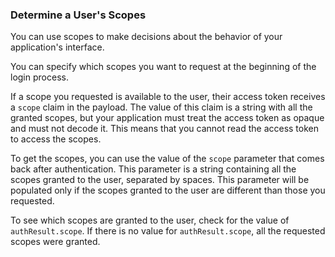 ### Determine a User's Scopes

You can use scopes to make decisions about the behavior of your application's interface.

You can specify which scopes you want to request at the beginning of the login process.

If a scope you requested is available to the user, their access token receives a `scope` claim in the payload. The value of this claim is a string with all the granted scopes, but your application must treat the access token as opaque and must not decode it. This means that you cannot read the access token to access the scopes. 

To get the scopes, you can use the value of the `scope` parameter that comes back after authentication. This parameter is a string containing all the scopes granted to the user, separated by spaces. This parameter will be populated only if the scopes granted to the user are different than those you requested. 

To see which scopes are granted to the user, check for the value of `authResult.scope`. If there is no value for `authResult.scope`, all the requested scopes were granted.